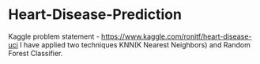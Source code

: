 # Heart-Disease-Prediction
Kaggle problem statement - https://www.kaggle.com/ronitf/heart-disease-uci
I have applied two techniques KNN(K Nearest Neighbors) and Random Forest Classifier.

